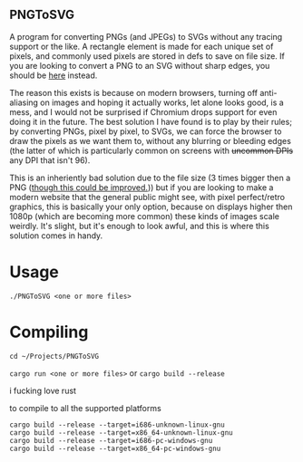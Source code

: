 ## PNGToSVG

A program for converting PNGs (and JPEGs) to SVGs without any tracing support or the like. A rectangle element is made for each unique set of pixels, and commonly used pixels are stored in defs to save on file size. If you are looking to convert a PNG to an SVG without sharp edges, you should be [here](https://www.pngtosvg.com/) instead.

The reason this exists is because on modern browsers, turning off anti-aliasing on images and hoping it actually works, let alone looks good, is a mess, and I would not be surprised if Chromium drops support for even doing it in the future. The best solution I have found is to play by their rules; by converting PNGs, pixel by pixel, to SVGs, we can force the browser to draw the pixels as we want them to, without any blurring or bleeding edges (the latter of which is particularly common on screens with ~~uncommon DPIs~~ any DPI that isn't 96).

This is an inheriently bad solution due to the file size (3 times bigger then a PNG ([though this could be improved.](https://github.com/IoIxD/PNGToSVG/issues/1))) but if you are looking to make a modern website that the general public might see, with pixel perfect/retro graphics, this is basically your only option, because on displays higher then 1080p (which are becoming more common) these kinds of images scale weirdly. It's slight, but it's enough to look awful, and this is where this solution comes in handy.

# Usage

`./PNGToSVG <one or more files>`

# Compiling

`cd ~/Projects/PNGToSVG`

`cargo run <one or more files>` or `cargo build --release`

i fucking love rust

to compile to all the supported platforms

```
cargo build --release --target=i686-unknown-linux-gnu
cargo build --release --target=x86_64-unknown-linux-gnu
cargo build --release --target=i686-pc-windows-gnu
cargo build --release --target=x86_64-pc-windows-gnu
```
